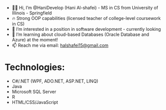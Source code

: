 - 🏳️‍🌈 Hi, I’m @HaniDevelop (Hani Al-shafei) - MS in CS from University of Illinois - Springfield
- 🔥 Strong OOP capabilities (licensed teacher of college-level coursework in CS)
- 👀 I’m interested in a position in software development - currently looking
- 🌱 I’m learning about cloud-based Databases (Oracle Database and Azure) at the moment!
- 📫 Reach me via email: halshafei15@gmail.com

# Technologies:

- C#/.NET (WPF, ADO.NET, ASP.NET, LINQ)
- Java
- Microsoft SQL Server
- R
- HTML/CSS/JavaScript

<!---
HaniDevelop/HaniDevelop is a ✨ special ✨ repository because its `README.md` (this file) appears on your GitHub profile.
You can click the Preview link to take a look at your changes.
--->
